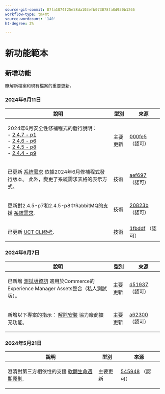 ```yaml
---
source-git-commit: 87fa1874f25e58da103efb073078fa8d930b1265
workflow-type: tm+mt
source-wordcount: '140'
ht-degree: 2%

---
```

# 新功能範本

## 新增功能

瞭解新檔案和現有檔案的重要更新。

### 2024年6月11日

<table style="table-layout:auto;">
  <thead>
    <tr>
      <th>說明</th>
      <th>型別</th>
      <th>來源</th>
    </tr>
  </thead>
  <tbody>
    <tr>
      <td><p>2024年6月安全性修補程式的發行說明：<br />- <a href="https://experienceleague.adobe.com/en/docs/commerce-operations/release/notes/security-patches/2-4-7-patches">2.4.7 - p1</a><br />- <a href="https://experienceleague.adobe.com/en/docs/commerce-operations/release/notes/security-patches/2-4-6-patches">2.4.6 - p6</a><br />- <a href="https://experienceleague.adobe.com/en/docs/commerce-operations/release/notes/security-patches/2-4-5-patches">2.4.5 - p8</a><br />- <a href="https://experienceleague.adobe.com/en/docs/commerce-operations/release/notes/security-patches/2-4-4-patches">2.4.4 - p9</a></p>
</td>
      <td>主要更新</td>
      <td><a href="https://github.com/AdobeDocs/commerce-operations.en/commit/000fe5ac88b31e5172c35b629d26423afcca214d">000fe5</a> （認可）</td>
    </tr>
    <tr>
      <td><p>已更新 <a href="https://experienceleague.adobe.com/en/docs/commerce-operations/installation-guide/system-requirements">系統需求</a> 依據2024年6月修補程式發行版本。 此外，變更了系統需求表格的表示方式。</p>
</td>
      <td>技術</td>
      <td><a href="https://github.com/AdobeDocs/commerce-operations.en/commit/aef697509227b1dfebb801b0e1e098da90201971">aef697</a> （認可）</td>
    </tr>
    <tr>
      <td><p>更新對2.4.5-p7和2.4.5-p8中RabbitMQ的支援 <a href="https://experienceleague.adobe.com/en/docs/commerce-operations/installation-guide/system-requirements">系統需求</a>.</p>
</td>
      <td>技術</td>
      <td><a href="https://github.com/AdobeDocs/commerce-operations.en/commit/20823bae109f5b053f352b0a13275acecf991904">20823b</a> （認可）</td>
    </tr>
    <tr>
      <td><p>已更新 <a href="https://experienceleague.adobe.com/en/docs/commerce-operations/tools/cli-reference/uct">UCT CLI參考</a>.</p>
</td>
      <td>技術</td>
      <td><a href="https://github.com/AdobeDocs/commerce-operations.en/commit/1fbddf4ea05511c1aefe0cd0d8e8b2ebde7e00dd">1fbddf</a> （認可）</td>
    </tr>
  </tbody>
</table>

### 2024年6月7日

<table style="table-layout:auto;">
  <thead>
    <tr>
      <th>說明</th>
      <th>型別</th>
      <th>來源</th>
    </tr>
  </thead>
  <tbody>
    <tr>
      <td><p>已新增 <a href="https://experienceleague.adobe.com/en/docs/commerce-operations/release/beta">測試版資訊</a> 適用於Commerce的Experience Manager Assets整合（私人測試版）。</p>
</td>
      <td>主要更新</td>
      <td><a href="https://github.com/AdobeDocs/commerce-operations.en/commit/d51937e25049f636a3b69f072a3fe4ba135766c2">d51937</a> （認可）</td>
    </tr>
    <tr>
      <td><p>新增以下專案的指示： <a href="https://experienceleague.adobe.com/en/docs/commerce-operations/installation-guide/tutorials/extensions">解除安裝</a> 協力廠商擴充功能。</p>
</td>
      <td>主要更新</td>
      <td><a href="https://github.com/AdobeDocs/commerce-operations.en/commit/a623002b366ae07eaabe9711946d7f8ceb3b9132">a62300</a> （認可）</td>
    </tr>
  </tbody>
</table><!-- date_group -->

### 2024年5月21日

<table style="table-layout:auto;">
  <thead>
    <tr>
      <th>說明</th>
      <th>型別</th>
      <th>來源</th>
    </tr>
  </thead>
  <tbody>
    <tr>
      <td><p>澄清對第三方相依性的支援 <a href="https://experienceleague.adobe.com/en/docs/commerce-operations/release/planning/lifecycle-policy">軟體生命週期原則</a>.</p>
</td>
      <td>主要更新</td>
      <td><a href="https://github.com/AdobeDocs/commerce-operations.en/commit/5459488d4b512447aff810dca8d3b32a074d5c1e">545948</a> （認可）</td>
    </tr>
  </tbody>
</table><!-- date_group --><!-- month_group --><!-- year_group -->
